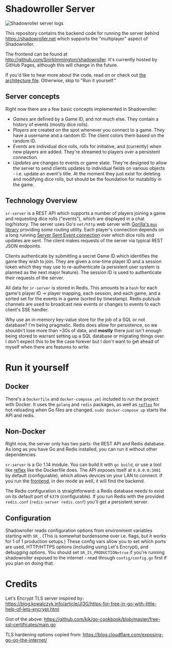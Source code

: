 # Shadowroller Server

![Shadowroller server logs](https://user-images.githubusercontent.com/1468114/94967935-09da2f00-04ce-11eb-9b36-ce3b842abdda.png)

This repository contains the backend code for running the server behind https://shadowroller.net which supports the "multiplayer" aspect of Shadowroller.

The frontend can be found at http://github.com/SnirkImmington/shadowroller. It's currently hosted by GitHub Pages, although this will change in the future.

If you'd like to hear more about the code, read on or check out [the architecture file](/architecture.org). Otherwise, skip to "Run it yourself."

## Server concepts

Right now there are a few basic concepts implemented in Shadowroller:
- *Games* are defined by a Game ID, and not much else. They contain a history of events (mostly dice rolls).
- *Players* are created on the spot whenever you connect to a game. They have a username and a random ID. The client colors them based on the random ID.
- *Events* are individual dice rolls, rolls for initiative, and (currently) when new players are added. They're streamed to players over a persistent connection.
- *Updates* are changes to events or game state. They're designed to allow the server to send clients updates to individual fields on various objects - i.e. update an event's title. At the moment they just exist for deleting and modifying dice rolls, but should be the foundation for mutabiltiy in the game.

## Technology Overview

`sr-server` is a REST API which supports a number of players joining a game and requesting dice rolls ("events"), which are displayed in a chat log/history.
The server uses Go's `net/http` web server with [Gorilla's `mux` library](https://pkg.go.dev/github.com/gorilla/mux) providing some routing utility.
Each player's connection depends on a long running [Server Sent Event connection](https://pkg.go.dev/github.com/gorilla/mux) over which dice rolls and
updates are sent. The client makes requests of the server via typical REST JSON endpoints.

Clients authenticate by submitting a secret Game ID which identifies the game they wish to join. They are given a one-time player ID and a session token
which they may use to re-authenticate (a persistent user system is planned as the next major feature). The session ID is used to authenticate their requests
of the server.

All data for `sr-server` is stored in Redis. This amounts to a `hash` for each game's player ID -> player mapping, each session, and each game, and a sorted
set for the events in a game (sorted by timestamp). Redis pub/sub channels are used to broadcast new events or changes to events to each client's SSE handler.

Why use an in-memory key-value store for the job of a SQL or not database?
I'm being pragmatic. Redis does allow for persistence, so we shouldn't lose more than ~30s of data, and **mostly** there just isn't enough
being stored to warrant setting up a SQL database or migrating things over. I don't expect this to be the case forever but I don't
want to get ahead of myself when there are features to write.

# Run it yourself

## Docker

There's a `Dockerfile` and `docker-compose.yml` included to run the project with Docker.
It uses the `golang` and `redis` packages, as well as [`reflex`](https://github.com/cespare/reflex) for hot-reloading when Go files are changed.
`sudo docker-compose up` starts the API and redis.

## Non-Docker

Right now, the server only has two parts: the REST API and Redis database. As long as you have Go and Redis installed, you can run it without other
dependencies.

`sr-server` is a Go 1.14 module. You can build it with `go build`, or use a tool like [reflex](https://github.com/cespare/reflex) like the Dockerfile does.
The API exposes itself at `0.0.0.0:3001` by default (configurable), which allows devices on your LAN to connect.
If you run the [frontend](https://github.com/SnirkImmington/shadowroller), in dev mode as well, it will find the backend.

The Redis configuration is straightforward: a Redis database needs to exist on its default port of `6379` (configurable).
If you run Redis with the provided `redis.conf` (`redis-server redis.conf`) you'll get a persistent server.

## Configuration

Shadowroller reads configuration options from environment variables starting with `SR_`.
(This is somewhat burdensome over i.e. flags, but it works for 1 of 1 production setups.)
These config vars allow you to set which ports are used, HTTP/HTTPS options (including using Let's Encrypt), and debugging options.
You should set `SR_IS_PRODUCTION=true` if you're running shadowroller exposed
to the internet - read through `config/config.go` first if you plan on doing that.

# Credits

Let's Encrypt TLS server inspired by: https://blog.kowalczyk.info/article/Jl3G/https-for-free-in-go-with-little-help-of-lets-encrypt.html

Gist of the above: https://github.com/kjk/go-cookbook/blob/master/free-ssl-certificates/main.go

TLS hardening options copied from: https://blog.cloudflare.com/exposing-go-on-the-internet/

